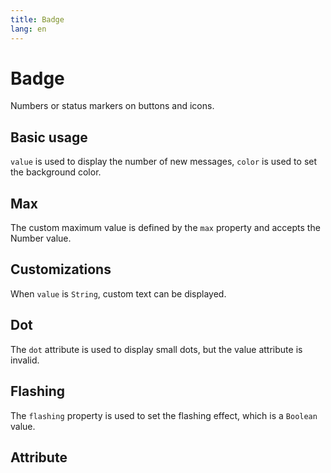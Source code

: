 ```yaml
---
title: Badge
lang: en
---
```


<script setup lang="ts">
  import props from "../../../example/badge/description/en-props.ts";
</script>


# Badge

Numbers or status markers on buttons and icons.

## Basic usage

```value``` is used to display the number of new messages, ```color``` is used to set the background color.
<demo src="../../../example/badge/base.vue"></demo>


## Max

The custom maximum value is defined by the ```max``` property and accepts the Number value.
<demo src="../../../example/badge/max.vue"></demo>


## Customizations

When ```value``` is ```String```, custom text can be displayed.

<demo src="../../../example/badge/custom.vue"></demo>

## Dot

The ```dot``` attribute is used to display small dots, but the value attribute is invalid.
<demo src="../../../example/badge/dot.vue"></demo>

## Flashing

The ```flashing``` property is used to set the flashing effect, which is a ```Boolean``` value.

<demo src="../../../example/badge/flashing.vue"></demo>

## Attribute
<table-block type="propsZh" :data="props"></table-block>


